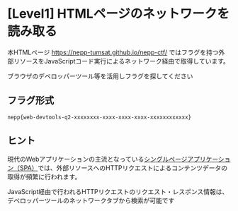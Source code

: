 # [Level1] HTMLページのネットワークを読み取る

本HTMLページ <https://nepp-tumsat.github.io/nepp-ctf/> ではフラグを持つ外部リソースをJavaScriptコード実行によるネットワーク経由で取得しています。

ブラウザのデベロッパーツール等を活用しフラグを探してください

## フラグ形式

`nepp{web-devtools-q2-xxxxxxxx-xxxx-xxxx-xxxx-xxxxxxxxxxxx}`

## ヒント

現代のWebアプリケーションの主流となっている[シングルページアプリケーション（SPA）](https://developer.mozilla.org/ja/docs/Glossary/SPA)では、外部リソースへのHTTPリクエストによるコンテンツデータの取得が頻繁に行われます。

JavaScript経由で行われるHTTPリクエストのリクエスト・レスポンス情報は、デベロッパーツールのネットワークタブから検索が可能です